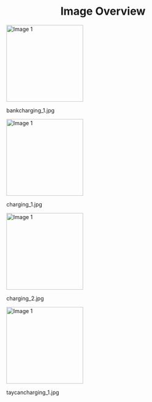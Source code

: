 <h1 style ="text-align: center;"> Image Overview </h1>
<div>
<div>
<img src="https://media.evkx.net/multimedia/technology/battery/charging/bankcharging_1_xst.jpg" alt="Image 1" style="width: 200px;">
<p>bankcharging_1.jpg</p>
</div>
<div>
<img src="https://media.evkx.net/multimedia/technology/battery/charging/charging_1_xst.jpg" alt="Image 1" style="width: 200px;">
<p>charging_1.jpg</p>
</div>
<div>
<img src="https://media.evkx.net/multimedia/technology/battery/charging/charging_2_xst.jpg" alt="Image 1" style="width: 200px;">
<p>charging_2.jpg</p>
</div>
<div>
<img src="https://media.evkx.net/multimedia/technology/battery/charging/taycancharging_1_xst.jpg" alt="Image 1" style="width: 200px;">
<p>taycancharging_1.jpg</p>
</div>
</div>
